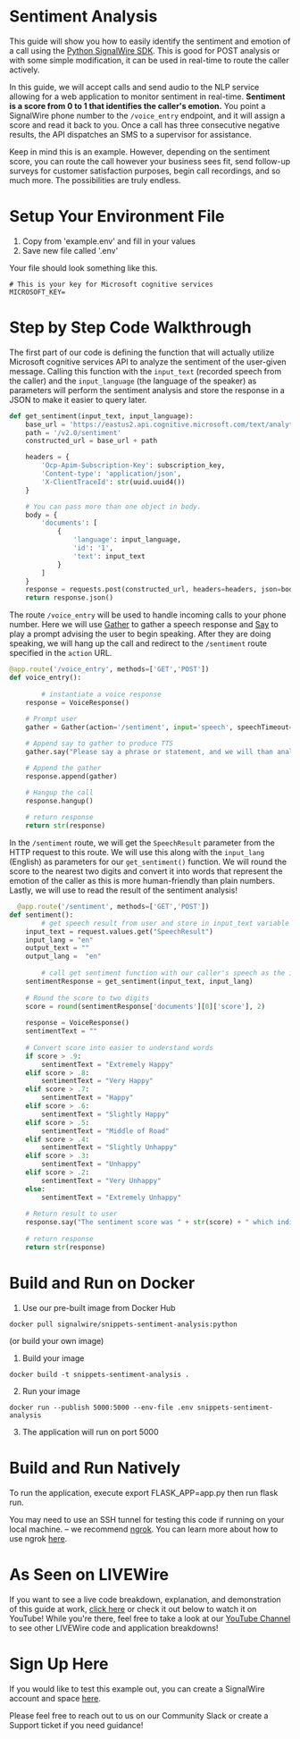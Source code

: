 # Sentiment Analysis
This guide will show you how to easily identify the sentiment and emotion of a call using the [Python SignalWire SDK](https://developer.signalwire.com/twiml/reference/client-libraries-and-sdks#python). This is good for POST analysis or with some simple modification, it can be used in real-time to route the caller actively. 

In this guide, we will accept calls and send audio to the NLP service allowing for a web application to monitor sentiment in real-time. **Sentiment is a score from 0 to 1 that identifies the caller's emotion.**  You point a SignalWire phone number to the `/voice_entry` endpoint, and it will assign a score and read it back to you. Once a call has three consecutive negative results, the API dispatches an SMS to a supervisor for assistance.

Keep in mind this is an example. However, depending on the sentiment score, you can route the call however your business sees fit, send follow-up surveys for customer satisfaction purposes, begin call recordings, and so much more. The possibilities are truly endless.

# Setup Your Environment File

1. Copy from 'example.env' and fill in your values
2. Save new file called '.env'

Your file should look something like this.
```
# This is your key for Microsoft cognitive services
MICROSOFT_KEY=
```

# Step by Step Code Walkthrough
The first part of our code is defining the function that will actually utilize Microsoft cognitive services API to analyze the sentiment of the user-given message. Calling this function with the `input_text` (recorded speech from the caller) and the `input_language` (the language of the speaker) as parameters will perform the sentiment analysis and store the response in a JSON to make it easier to query later.

```python
def get_sentiment(input_text, input_language):
    base_url = 'https://eastus2.api.cognitive.microsoft.com/text/analytics'
    path = '/v2.0/sentiment'
    constructed_url = base_url + path

    headers = {
        'Ocp-Apim-Subscription-Key': subscription_key,
        'Content-type': 'application/json',
        'X-ClientTraceId': str(uuid.uuid4())
    }

    # You can pass more than one object in body.
    body = {
        'documents': [
            {
                'language': input_language,
                'id': '1',
                'text': input_text
            }
        ]
    }
    response = requests.post(constructed_url, headers=headers, json=body)
    return response.json()
  ```


The route `/voice_entry` will be used to handle incoming calls to your phone number. Here we will use [Gather](https://developer.signalwire.com/twiml/reference/gather) to gather a speech response and [Say](https://developer.signalwire.com/twiml/reference/say) to play a prompt advising the user to begin speaking. After they are doing speaking, we will hang up the call and redirect to the `/sentiment` route specified in the `action` URL. 

```python
@app.route('/voice_entry', methods=['GET','POST'])
def voice_entry():
        
        # instantiate a voice response 
    response = VoiceResponse()
   
    # Prompt user
    gather = Gather(action='/sentiment', input='speech', speechTimeout="auto",  timeout="10", method='GET')

    # Append say to gather to produce TTS
    gather.say("Please say a phrase or statement, and we will than analyze the verbiage and tell you the sentiment. ")

    # Append the gather 
    response.append(gather)

    # Hangup the call
    response.hangup()
        
    # return response
    return str(response)
  ```


In the `/sentiment` route, we will get the `SpeechResult` parameter from the HTTP request to this route. We will use this along with the `input_lang` (English) as parameters for our `get_sentiment()` function. We will round the score to the nearest two digits and convert it into words that represent the emotion of the caller as this is more human-friendly than plain numbers. Lastly, we will use [<Say>](https://developer.signalwire.com/twiml/reference/say) to read the result of the sentiment analysis! 
  
```python
  @app.route('/sentiment', methods=['GET','POST'])
def sentiment():
        # get speech result from user and store in input_text variable
    input_text = request.values.get("SpeechResult")
    input_lang = "en"
    output_text = ""
    output_lang =  "en"
    
        # call get sentiment function with our caller's speech as the input text and english as the language 
    sentimentResponse = get_sentiment(input_text, input_lang)
    
    # Round the score to two digits
    score = round(sentimentResponse['documents'][0]['score'], 2)
     
    response = VoiceResponse()
    sentimentText = ""
    
    # Convert score into easier to understand words
    if score > .9:
        sentimentText = "Extremely Happy"
    elif score > .8:
        sentimentText = "Very Happy"
    elif score > .7:
        sentimentText = "Happy"
    elif score > .6:
        sentimentText = "Slightly Happy"
    elif score > .5:
        sentimentText = "Middle of Road"
    elif score > .4:
        sentimentText = "Slightly Unhappy"
    elif score > .3:
        sentimentText = "Unhappy"
    elif score > .2:
        sentimentText = "Very Unhappy"
    else:
        sentimentText = "Extremely Unhappy"
    
    # Return result to user
    response.say("The sentiment score was " + str(score) + " which indicates user was " +  sentimentText)
    
    # return response
    return str(response)
  ```
  
  
# Build and Run on Docker

1. Use our pre-built image from Docker Hub 
```
docker pull signalwire/snippets-sentiment-analysis:python
```
(or build your own image)

1. Build your image
```
docker build -t snippets-sentiment-analysis .
```
2. Run your image
```
docker run --publish 5000:5000 --env-file .env snippets-sentiment-analysis
```
3. The application will run on port 5000

# Build and Run Natively

To run the application, execute export FLASK_APP=app.py then run flask run.

You may need to use an SSH tunnel for testing this code if running on your local machine. – we recommend [ngrok](https://ngrok.com/). You can learn more about how to use ngrok [here](https://developer.signalwire.com/apis/docs/how-to-test-webhooks-with-ngrok). 

# As Seen on LIVEWire  

If you want to see a live code breakdown, explanation, and demonstration of this guide at work, [click here](https://www.youtube.com/watch?v=88WlmCXFzck&t=4s) or check it out below to watch it on YouTube! While you're there, feel free to take a look at our [YouTube Channel](https://www.youtube.com/channel/UCerXdtujij53AL9IOBFj4SA) to see other LIVEWire code and application breakdowns!
  
# Sign Up Here

If you would like to test this example out, you can create a SignalWire account and space [here](https://m.signalwire.com/signups/new?s=1).

Please feel free to reach out to us on our Community Slack or create a Support ticket if you need guidance!
